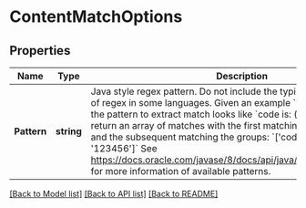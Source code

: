 # ContentMatchOptions

## Properties

Name | Type | Description | Notes
------------ | ------------- | ------------- | -------------
**Pattern** | **string** | Java style regex pattern. Do not include the typical &#x60;/&#x60; at start or end of regex in some languages. Given an example &#x60;your code is: 12345&#x60; the pattern to extract match looks like &#x60;code is: (\\d{6})&#x60;. This will return an array of matches with the first matching the entire pattern and the subsequent matching the groups: &#x60;[&#39;code is: 123456&#39;, &#39;123456&#39;]&#x60; See https://docs.oracle.com/javase/8/docs/api/java/util/regex/Pattern.html for more information of available patterns. | 

[[Back to Model list]](../README#documentation-for-models) [[Back to API list]](../README#documentation-for-api-endpoints) [[Back to README]](../README)


